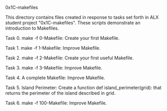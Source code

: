 0x1C-makefiles

This directory contains files created in response to tasks set forth in ALX student project "0x1C-makefiles". These scripts demonstrate an introduction to Makefiles.

Task 0. make -f 0-Makefile: Create your first Makefile.

Task 1. make -f 1-Makefile: Improve Makefile.

Task 2. make -f 2-Makefile: Create your first useful Makefile.

Task 3. make -f 3-Makefile: Improve Makefile.

Task 4. A complete Makefile: Improve Makefile.

Task 5. Island Perimeter: Create a function def island_perimeter(grid): that returns the perimeter of the island described in grid.

Task 6. make -f 100-Makefile: Improve Makefile.

